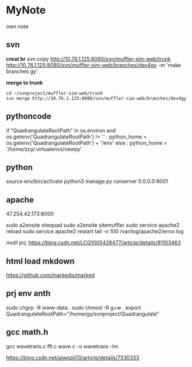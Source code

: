 # MyNote
own note

## svn
**creat br**
svn copy http://10.76.1.125:8080/svn/muffler-sim-web/trunk http://10.76.1.125:8080/svn/muffler-sim-web/branches/dev4gy -m 'make branches gy'

**merge to trunk**
```
cd ~/svnproject/muffler-sim-web/trunk
svn merge http://10.76.1.125:8080/svn/muffler-sim-web/branches/dev4gy

```

## pythoncode

if "QuadrangulateRootPath" in os.environ and os.getenv('QuadrangulateRootPath') != '' :
    python_home = os.getenv('QuadrangulateRootPath') + '/env'
else :
    python_home = '/home/zcy/.virtualenvs/newpy'

## python

source env/bin/activate 
python3 manage.py runserver 0.0.0.0:8001

## apache

47.254.42.173:8000

sudo a2ensite sitequad
sudo a2ensite sitemuffler
sudo service apache2 reload
sudo service apache2 restart
tail -n 100 /var/log/apache2/error.log

mutil prj:
https://blog.csdn.net/LCQ1005428477/article/details/81103463


## html load mkdown
https://github.com/markedjs/marked

## prj env anth
sudo chgrp -R www-data .
sudo chmod -R g+w .
export QuadrangulateRootPath="/home/gy/svnproject/Quadrangulate"

## gcc math.h
gcc wavetrans.c fft.c wave.c -o wavetrans -lm

https://blog.csdn.net/aiwoziji13/article/details/7330333